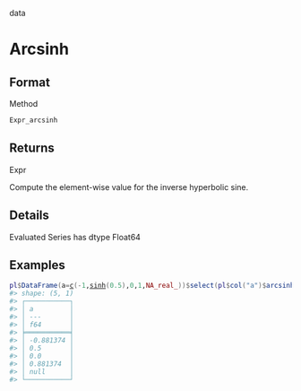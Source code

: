 data

# Arcsinh

## Format

Method

```r
Expr_arcsinh
```

## Returns

Expr

Compute the element-wise value for the inverse hyperbolic sine.

## Details

Evaluated Series has dtype Float64

## Examples

<pre class='r-example'><code><span class='r-in'><span><span class='va'>pl</span><span class='op'>$</span><span class='fu'>DataFrame</span><span class='op'>(</span>a<span class='op'>=</span><span class='fu'><a href='https://rdrr.io/r/base/c.html'>c</a></span><span class='op'>(</span><span class='op'>-</span><span class='fl'>1</span>,<span class='fu'><a href='https://rdrr.io/r/base/Hyperbolic.html'>sinh</a></span><span class='op'>(</span><span class='fl'>0.5</span><span class='op'>)</span>,<span class='fl'>0</span>,<span class='fl'>1</span>,<span class='cn'>NA_real_</span><span class='op'>)</span><span class='op'>)</span><span class='op'>$</span><span class='fu'>select</span><span class='op'>(</span><span class='va'>pl</span><span class='op'>$</span><span class='fu'>col</span><span class='op'>(</span><span class='st'>"a"</span><span class='op'>)</span><span class='op'>$</span><span class='fu'>arcsinh</span><span class='op'>(</span><span class='op'>)</span><span class='op'>)</span></span></span>
<span class='r-out co'><span class='r-pr'>#&gt;</span> shape: (5, 1)</span>
<span class='r-out co'><span class='r-pr'>#&gt;</span> ┌───────────┐</span>
<span class='r-out co'><span class='r-pr'>#&gt;</span> │ a         │</span>
<span class='r-out co'><span class='r-pr'>#&gt;</span> │ ---       │</span>
<span class='r-out co'><span class='r-pr'>#&gt;</span> │ f64       │</span>
<span class='r-out co'><span class='r-pr'>#&gt;</span> ╞═══════════╡</span>
<span class='r-out co'><span class='r-pr'>#&gt;</span> │ -0.881374 │</span>
<span class='r-out co'><span class='r-pr'>#&gt;</span> │ 0.5       │</span>
<span class='r-out co'><span class='r-pr'>#&gt;</span> │ 0.0       │</span>
<span class='r-out co'><span class='r-pr'>#&gt;</span> │ 0.881374  │</span>
<span class='r-out co'><span class='r-pr'>#&gt;</span> │ null      │</span>
<span class='r-out co'><span class='r-pr'>#&gt;</span> └───────────┘</span>
 </code></pre>